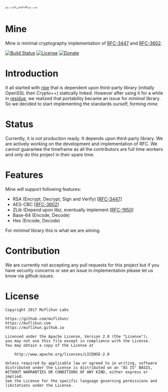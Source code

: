 ﷽

# Mine
Mine is minimal cryptography implementation of [RFC-3447](https://tools.ietf.org/html/rfc3447) and [RFC-3602](https://tools.ietf.org/html/rfc3602).

[![Build Status](https://img.shields.io/travis/muflihun/mine/develop.svg)](https://travis-ci.org/muflihun/mine)
[![License](https://img.shields.io/badge/License-Apache%202.0-blue.svg)](https://github.com/muflihun/mine/blob/master/LICENCE)
[![Donate](https://img.shields.io/badge/Donate-PayPal-green.svg)](https://www.paypal.me/MuflihunDotCom/25)

# Introduction
It all started with [ripe](https://github.com/muflihun/ripe) that is dependent upon third-party library (initially OpenSSL then Crypto++) statically linked. However after using it for a while in [residue](https://github.com/muflihun/residue), we realized that portability became an issue for _minimal_ library. So we decided to start implementing the standards ourself, forming _mine_. 

# Status
Currently, it is not production ready. It depends upon third-party library. We are actively working on the development and implementation of RFC. We cannot guarantee the timeframe as all the contributors are full time workers and only do this project in their spare time.

# Features
Mine _will_ support following features:

 * RSA (Encrypt, Decrypt, Sign and Verify) [[RFC-3447](https://tools.ietf.org/html/rfc3447)]
 * AES-CBC [[RFC-3602](https://tools.ietf.org/html/rfc3602)]
 * ZLib (Depend upon libz, eventually implement [[RFC-1950](https://tools.ietf.org/html/rfc3602)]
 * Base-64 (Encode, Decode)
 * Hex (Encode, Decode)
 
For _minimal_ library this is what we are aiming.

# Contribution
We are currently not accepting any pull requests for this project but if you have security concerns or see an issue in implementation please let us know via github issues.

# License
```
Copyright 2017 Muflihun Labs

https://github.com/muflihun/
https://muflihun.com
https://muflihun.github.io

Licensed under the Apache License, Version 2.0 (the "License");
you may not use this file except in compliance with the License.
You may obtain a copy of the License at

    http://www.apache.org/licenses/LICENSE-2.0

Unless required by applicable law or agreed to in writing, software
distributed under the License is distributed on an "AS IS" BASIS,
WITHOUT WARRANTIES OR CONDITIONS OF ANY KIND, either express or implied.
See the License for the specific language governing permissions and
limitations under the License.
```
